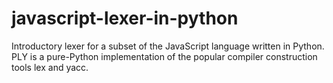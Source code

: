 # javascript-lexer-in-python
Introductory lexer for a subset of the JavaScript language written in Python. PLY is a pure-Python implementation of the popular compiler construction tools lex and yacc.
